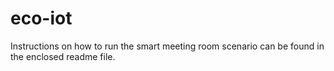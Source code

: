 # eco-iot
 Instructions on how to run the smart meeting room scenario can be found in the enclosed readme file.
